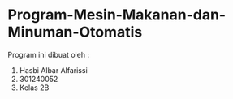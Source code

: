 # Program-Mesin-Makanan-dan-Minuman-Otomatis

Program ini dibuat oleh :

1. Hasbi Albar Alfarissi
2. 301240052
3. Kelas 2B
